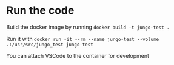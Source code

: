 # Run the code

Build the docker image by running `docker build -t jungo-test .`

Run it with `docker run -it --rm --name jungo-test --volume .:/usr/src/jungo_test jungo-test`

You can attach VSCode to the container for development
